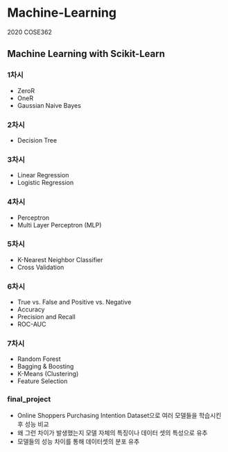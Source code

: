 # Machine-Learning
2020 COSE362

## Machine Learning with Scikit-Learn
### 1차시
- ZeroR
- OneR
- Gaussian Naive Bayes

### 2차시
- Decision Tree

### 3차시
- Linear Regression
- Logistic Regression

### 4차시
- Perceptron
- Multi Layer Perceptron (MLP)

### 5차시
- K-Nearest Neighbor Classifier
- Cross Validation

### 6차시
- True vs. False and Positive vs. Negative
- Accuracy
- Precision and Recall
- ROC-AUC

### 7차시
- Random Forest
- Bagging & Boosting
- K-Means (Clustering)
- Feature Selection

### final_project
- Online Shoppers Purchasing Intention Dataset으로 여러 모델들을 학습시킨 후 성능 비교
- 왜 그런 차이가 발생했는지 모델 자체의 특징이나 데이터 셋의 특성으로 유추
- 모델들의 성능 차이를 통해 데이터셋의 분포 유추

